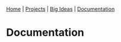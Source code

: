 [Home](README.md) | [Projects](projects.md) | [Big Ideas](big_ideas.md) | [Documentation](documentation.md)

# Documentation
